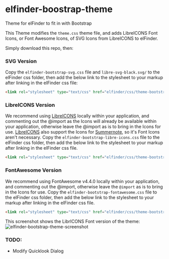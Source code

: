 # elfinder-boostrap-theme
Theme for elFinder to fit in with Bootstrap

This Theme modifies the `theme.css` theme file, and adds LibreICONS Font Icons, or Font Awesome Icons, of SVG Icons from LibreICONS to elFinder.

Simply download this repo, then:

### SVG Version
Copy the `elfinder-bootstrap-svg.css` file and `libre-svg-black.svg/` to the elFinder css folder, then add the below link to the stylesheet to your markup after linking in the elFinder css file:
````html
<link rel="stylesheet" type="text/css" href="elfinder/css/theme-bootstrap-svg.css">
````

### LibreICONS Version
We recommend using [LibreICONS](https://github.com/StudioJunkyard/LibreICONS) locally within your application, and commenting out the @import as the Icons will already be available within your application, otherwise leave the @import as is to bring in the Icons for use.
[LibreICONS](https://github.com/StudioJunkyard/LibreICONS) also support the Icons for [Summernote](https://github.com/summernote/summernote/), so it's Font Icons aren't necessary.
Copy the `elfinder-bootstrap-libre-icons.css` file to the elFinder css folder, then add the below link to the stylesheet to your markup after linking in the elFinder css file.
````html
<link rel="stylesheet" type="text/css" href="elfinder/css/theme-bootstrap-libreicons.css">
````

### FontAwesome Version
We recommend using FontAwesome v4.4.0 locally within your application, and commenting out the @import, otherwise leave the `@import` as is to bring in the Icons for use.
Copy the `elfinder-bootstrap-fontawesome.css` file to the elFinder css folder, then add the below link to the stylesheet to your markup after linking in the elFinder css file.
````html
<link rel="stylesheet" type="text/css" href="elfinder/css/theme-bootstrap-fontawesome.css">
````

This screenshot shows the LibrICONS Font version of the theme:
![elfinder-bootstrap-theme-screenshot](https://github.com/StudioJunkyard/elfinder-bootstrap-theme/blob/master/elfinder-bootstrap-theme.png)

### TODO:
- Modify Quicklook Dialog
